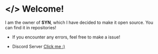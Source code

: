 # </> Welcome!

I am the owner of **SYN**, which I have decided to make it open source. You can find it in repositories!

- If you encounter any errors, feel free to make a issue!

- Discord Server [Click me :)](https://discord.gg/WVtCx9w9m5)
